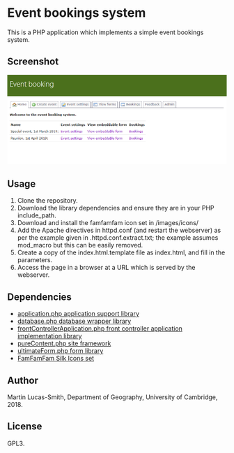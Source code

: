 Event bookings system
=====================

This is a PHP application which implements a simple event bookings system.


Screenshot
----------

![Screenshot](screenshot.png)


Usage
-----

1. Clone the repository.
2. Download the library dependencies and ensure they are in your PHP include_path.
3. Download and install the famfamfam icon set in /images/icons/
4. Add the Apache directives in httpd.conf (and restart the webserver) as per the example given in .httpd.conf.extract.txt; the example assumes mod_macro but this can be easily removed.
5. Create a copy of the index.html.template file as index.html, and fill in the parameters.
6. Access the page in a browser at a URL which is served by the webserver.


Dependencies
------------

* [application.php application support library](https://download.geog.cam.ac.uk/projects/application/)
* [database.php database wrapper library](https://download.geog.cam.ac.uk/projects/database/)
* [frontControllerApplication.php front controller application implementation library](https://download.geog.cam.ac.uk/projects/frontcontrollerapplication/)
* [pureContent.php site framework](https://download.geog.cam.ac.uk/projects/purecontent/)
* [ultimateForm.php form library](https://download.geog.cam.ac.uk/projects/ultimateform/)
* [FamFamFam Silk Icons set](http://www.famfamfam.com/lab/icons/silk/)


Author
------

Martin Lucas-Smith, Department of Geography, University of Cambridge, 2018.


License
-------

GPL3.

